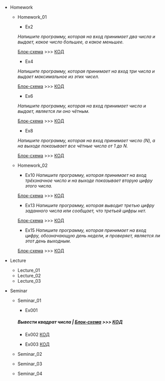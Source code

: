 - Homework
    - Homework_01
        - Ex2
        
       _Напишите программу, которая на вход принимает два числа и выдает, какое число большее, а какое меньшее._ 
        
        [Блок-схема](Homework/Homework_01/Ex2/diagramHW1_2.drawio.png) >>> [КОД](Homework/Homework_01/Ex2/Program.cs) 

        - Ex4
        
        _Напишите программу, которая принимает на вход три числа и выдает максимальное из этих чисел._  
        
        [Блок-схема](Homework/Homework_01/Ex4/diagramHW1_4.drawio.png) >>> [КОД](Homework/Homework_01/Ex4/Program.cs) 

        - Ex6

        _Напишите программу, которая на вход принимает число и выдает, является ли оно чётным._ 
        
         [Блок-схема](Homework/Homework_01/Ex6/diagramHW1_6.drawio.png) >>> [КОД](Homework/Homework_01/Ex6/Program.cs) 
        
        - Ex8

        _Напишите программу, которая на вход принимает число (N), а на выходе показывает все чётные числа от 1 до N._ 
        
         [Блок-схема](Homework/Homework_01/Ex8/diagramHW1_8.drawio.png) >>> [КОД](Homework/Homework_01/Ex8/Program.cs) 

    - Homework_02
        
        - Ex10
        _Напишите программу, которая принимает на вход трёхзначное число и на выходе показывает вторую цифру этого числа._ 
        
        [Блок-схема](Homework/Homework_02/Ex10/diagramHW2_10.drawio.png) >>> [КОД](Homework/Homework_02/Ex10/Program.cs) 

        - Ex13
        _Напишите программу, которая выводит третью цифру заданного числа или сообщает, что третьей цифры нет._ 
        
        [Блок-схема](Homework/Homework_02/Ex13/diagramHW2_13.drawio.png) >>> [КОД](Homework/Homework_02/Ex13/Program.cs) 

        - Ex15
        _Напишите программу, которая принимает на вход цифру, обозначающую день недели, и проверяет, является ли этот день выходным._ 
        
        [Блок-схема](Homework/Homework_02/Ex15/diagramHW2_15.drawio.png) >>> [КОД](Homework/Homework_02/Ex15/Program.cs) 

- Lecture
    - Lecture_01
    - Lecture_02
    - Lecture_03
- Seminar
    - Seminar_01
        
        - Ex001 
        ##### Вывести квадрат числа | [Блок-схема](Seminar/Seminar_01/Ex001/diagram.drawio.png) >>> [КОД](Seminar/Seminar_01/Ex001/Program.cs) 

        
        - Ex002 [КОД](Seminar/Seminar_01/Ex002/Program.cs)
        
        - Ex003 [КОД](Seminar/Seminar_01/Ex003/Program.cs)
    - Seminar_02
    - Seminar_03
    - Seminar_04